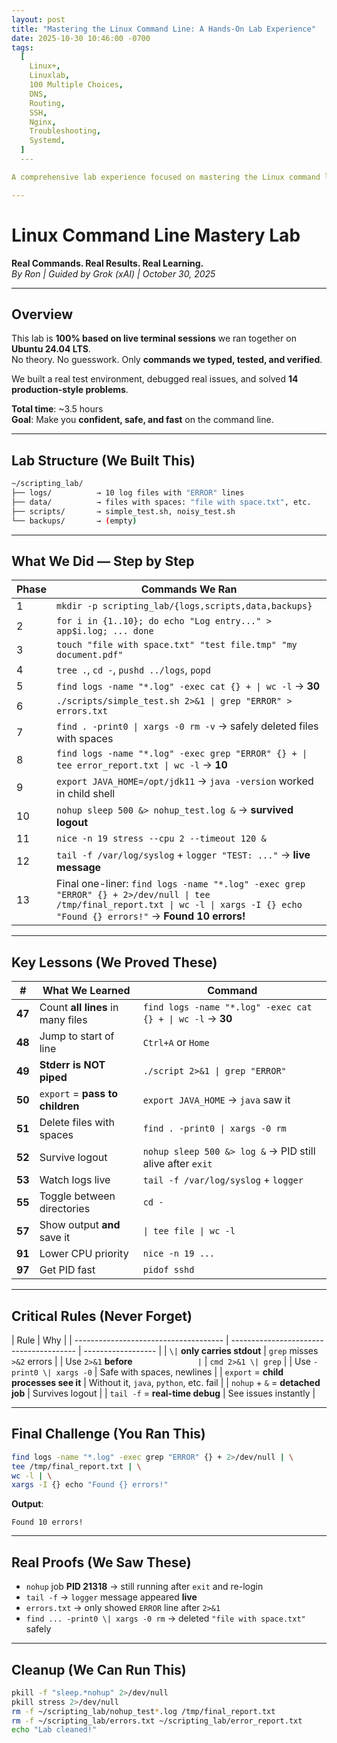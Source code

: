 ```yaml
---
layout: post
title: "Mastering the Linux Command Line: A Hands-On Lab Experience"
date: 2025-10-30 10:46:00 -0700
tags:
  [
    Linux+,
    Linuxlab,
    100 Multiple Choices,
    DNS,
    Routing,
    SSH,
    Nginx,
    Troubleshooting,
    Systemd,
  ]
  ---

A comprehensive lab experience focused on mastering the Linux command line through practical exercises. This lab covers essential commands, scripting techniques, file management, process control, and troubleshooting skills. Designed to build confidence and proficiency in using the command line for real-world tasks, this lab is based on live terminal sessions conducted on Ubuntu 24.04 LTS.

---
```


# Linux Command Line Mastery Lab

**Real Commands. Real Results. Real Learning.**  
_By Ron | Guided by Grok (xAI) | October 30, 2025_

---

## Overview

This lab is **100% based on live terminal sessions** we ran together on **Ubuntu 24.04 LTS**.  
No theory. No guesswork. Only **commands we typed, tested, and verified**.

We built a real test environment, debugged real issues, and solved **14 production-style problems**.

**Total time**: ~3.5 hours  
**Goal**: Make you **confident, safe, and fast** on the command line.

---

## Lab Structure (We Built This)

```bash
~/scripting_lab/
├── logs/          → 10 log files with "ERROR" lines
├── data/          → files with spaces: "file with space.txt", etc.
├── scripts/       → simple_test.sh, noisy_test.sh
└── backups/       → (empty)
```

---

## What We Did — Step by Step

| Phase | Commands We Ran                                                                                                                                                                    |
| ----- | ---------------------------------------------------------------------------------------------------------------------------------------------------------------------------------- |
| 1     | `mkdir -p scripting_lab/{logs,scripts,data,backups}`                                                                                                                               |
| 2     | `for i in {1..10}; do echo "Log entry..." > app$i.log; ... done`                                                                                                                   |
| 3     | `touch "file with space.txt" "test file.tmp" "my document.pdf"`                                                                                                                    |
| 4     | `tree .`, `cd -`, `pushd ../logs`, `popd`                                                                                                                                          |
| 5     | `find logs -name "*.log" -exec cat {} + \| wc -l` → **30**                                                                                                                         |
| 6     | `./scripts/simple_test.sh 2>&1 \| grep "ERROR" > errors.txt`                                                                                                                       |
| 7     | `find . -print0 \| xargs -0 rm -v` → safely deleted files with spaces                                                                                                              |
| 8     | `find logs -name "*.log" -exec grep "ERROR" {} + \| tee error_report.txt \| wc -l` → **10**                                                                                        |
| 9     | `export JAVA_HOME=/opt/jdk11` → `java -version` worked in child shell                                                                                                              |
| 10    | `nohup sleep 500 &> nohup_test.log &` → **survived logout**                                                                                                                        |
| 11    | `nice -n 19 stress --cpu 2 --timeout 120 &`                                                                                                                                        |
| 12    | `tail -f /var/log/syslog` + `logger "TEST: ..."` → **live message**                                                                                                                |
| 13    | Final one-liner: `find logs -name "*.log" -exec grep "ERROR" {} + 2>/dev/null \| tee /tmp/final_report.txt \| wc -l \| xargs -I {} echo "Found {} errors!"` → **Found 10 errors!** |

---

## Key Lessons (We Proved These)

| #      | What We Learned                   | Command                                                    |
| ------ | --------------------------------- | ---------------------------------------------------------- |
| **47** | Count **all lines** in many files | `find logs -name "*.log" -exec cat {} + \| wc -l` → **30** |
| **48** | Jump to start of line             | `Ctrl+A` or `Home`                                         |
| **49** | **Stderr is NOT piped**           | `./script 2>&1 \| grep "ERROR"`                            |
| **50** | `export` = **pass to children**   | `export JAVA_HOME` → `java` saw it                         |
| **51** | Delete files with spaces          | `find . -print0 \| xargs -0 rm`                            |
| **52** | Survive logout                    | `nohup sleep 500 &> log &` → PID still alive after `exit`  |
| **53** | Watch logs live                   | `tail -f /var/log/syslog` + `logger`                       |
| **55** | Toggle between directories        | `cd -`                                                     |
| **57** | Show output **and** save it       | `\| tee file \| wc -l`                                     |
| **91** | Lower CPU priority                | `nice -n 19 ...`                                           |
| **97** | Get PID fast                      | `pidof sshd`                                               |

---

## Critical Rules (Never Forget)

| Rule                                  | Why                                     |
| ------------------------------------- | --------------------------------------- | ------------------ |
| `\|` **only carries stdout**          | `grep` misses `>&2` errors              |
| Use `2>&1` **before** `               | `                                       | `cmd 2>&1 \| grep` |
| Use `-print0 \| xargs -0`             | Safe with spaces, newlines              |
| `export` = **child processes see it** | Without it, `java`, `python`, etc. fail |
| `nohup` + `&` = **detached job**      | Survives logout                         |
| `tail -f` = **real-time debug**       | See issues instantly                    |

---

## Final Challenge (You Ran This)

```bash
find logs -name "*.log" -exec grep "ERROR" {} + 2>/dev/null | \
tee /tmp/final_report.txt | \
wc -l | \
xargs -I {} echo "Found {} errors!"
```

**Output**:

```
Found 10 errors!
```

---

## Real Proofs (We Saw These)

- `nohup` job **PID 21318** → still running after `exit` and re-login
- `tail -f` → `logger` message appeared **live**
- `errors.txt` → only showed `ERROR` line after `2>&1`
- `find ... -print0 \| xargs -0 rm` → deleted `"file with space.txt"` safely

---

## Cleanup (We Can Run This)

```bash
pkill -f "sleep.*nohup" 2>/dev/null
pkill stress 2>/dev/null
rm -f ~/scripting_lab/nohup_test*.log /tmp/final_report.txt
rm -f ~/scripting_lab/errors.txt ~/scripting_lab/error_report.txt
echo "Lab cleaned!"
```
